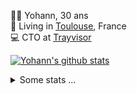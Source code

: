 <p>
  👨🏻 <bold>Yohann</bold>, 30 ans<br/>
  💼 Living in <a href="https://www.google.com/maps?q=toulouse">Toulouse</a>, France<br/>
  💻 CTO at <a href="https://trayvisor.com/">Trayvisor</a><br/>
</p>

<a href="https://github.com/anuraghazra/github-readme-stats"><img align="center" src="https://github-readme-stats-dviw-8taegaswk-yohann84ls-projects.vercel.app//api?username=yohann84L&show_icons=true&include_all_commits=true" alt="Yohann's github stats" /> </a>


<details>
  <summary>Some stats ...</summary><br/>
  

<!--START_SECTION:waka-->
![Code Time](http://img.shields.io/badge/Code%20Time-1%2C234%20hrs%2014%20mins-blue)

![Profile Views](http://img.shields.io/badge/Profile%20Views-0-blue)

**🐱 My GitHub Data** 

> 📦 441.0 kB Used in GitHub's Storage 
 > 
> 🏆 395 Contributions in the Year 2025
 > 
> 🚫 Not Opted to Hire
 > 
> 📜 26 Public Repositories 
 > 
> 🔑 21 Private Repositories 
 > 
**I'm an Early 🐤** 

```text
🌞 Morning                24368 commits       ███████░░░░░░░░░░░░░░░░░░   29.90 % 
🌆 Daytime                46988 commits       ██████████████░░░░░░░░░░░   57.65 % 
🌃 Evening                10004 commits       ███░░░░░░░░░░░░░░░░░░░░░░   12.27 % 
🌙 Night                  142 commits         ░░░░░░░░░░░░░░░░░░░░░░░░░   00.17 % 
```
📅 **I'm Most Productive on Wednesday** 

```text
Monday                   15579 commits       █████░░░░░░░░░░░░░░░░░░░░   19.11 % 
Tuesday                  15254 commits       █████░░░░░░░░░░░░░░░░░░░░   18.72 % 
Wednesday                16813 commits       █████░░░░░░░░░░░░░░░░░░░░   20.63 % 
Thursday                 16482 commits       █████░░░░░░░░░░░░░░░░░░░░   20.22 % 
Friday                   15812 commits       █████░░░░░░░░░░░░░░░░░░░░   19.40 % 
Saturday                 568 commits         ░░░░░░░░░░░░░░░░░░░░░░░░░   00.70 % 
Sunday                   994 commits         ░░░░░░░░░░░░░░░░░░░░░░░░░   01.22 % 
```


📊 **This Week I Spent My Time On** 

```text
🕑︎ Time Zone: Europe/Paris

💬 Programming Languages: 
Image (svg)              14 mins             ███████████████████░░░░░░   77.22 % 
Other                    4 mins              ██████░░░░░░░░░░░░░░░░░░░   22.78 % 

🔥 Editors: 
Zed                      14 mins             ███████████████████░░░░░░   77.22 % 
Zoom                     4 mins              ██████░░░░░░░░░░░░░░░░░░░   22.78 % 

💻 Operating System: 
Mac                      18 mins             █████████████████████████   100.00 % 
```

**I Mostly Code in Python** 

```text
Python                   25 repos            █████████████░░░░░░░░░░░░   53.19 % 
Jupyter Notebook         4 repos             ██░░░░░░░░░░░░░░░░░░░░░░░   08.51 % 
JavaScript               3 repos             ██░░░░░░░░░░░░░░░░░░░░░░░   06.38 % 
HTML                     2 repos             █░░░░░░░░░░░░░░░░░░░░░░░░   04.26 % 
Shell                    1 repo              █░░░░░░░░░░░░░░░░░░░░░░░░   02.13 % 
```




 Last Updated on 21/05/2025 00:42:01 UTC
<!--END_SECTION:waka-->
